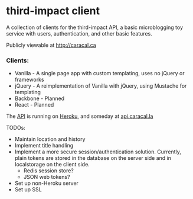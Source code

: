 # third-impact client

A collection of clients for the third-impact API, a basic microblogging toy service with users, authentication, and other basic features.

Publicly viewable at http://caracal.ca

### Clients:

* Vanilla - A single page app with custom templating, uses no jQuery or frameworks
* jQuery - A reimplementation of Vanilla with jQuery, using Mustache for templating
* Backbone - Planned
* React - Planned

The [API][api-repo] is running on [Heroku][heroku-api], and someday at [api.caracal.la][final-api]

TODOs:
* Maintain location and history
* Implement title handling
* Implement a more secure session/authentication solution.  Currently, plain tokens are stored in the database on the server side and in localstorage on the client side.
  * Redis session store?
  * JSON web tokens?
* Set up non-Heroku server
* Set up SSL

[api-repo]: https://github.com/caracalla/third-impact-api
[heroku-api]: https://infinite-mesa-56815.herokuapp.com/
[final-api]: https://api.caracal.la/
